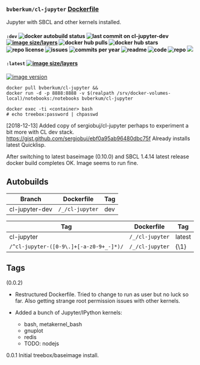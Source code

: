 ### ``bvberkum/cl-jupyter`` [Dockerfile](https://github.com/bvberkum/x-docker/blobl/master/_/cl-jupyter/Dockerfile)

Jupyter with SBCL and other kernels installed.

#### ``:dev`` ![docker autobuild status](https://img.shields.io/docker/build/bvberkum/cl-jupyter.svg) ![last commit on cl-jupyter-dev](https://img.shields.io/github/last-commit/bvberkum/x-docker/cl-jupyter-dev.svg) [![image size/layers](https://images.microbadger.com/badges/image/bvberkum/cl-jupyter:dev.svg)](https://microbadger.com/images/bvberkum/cl-jupyter:dev "Get your own image badge on microbadger.com") ![docker hub pulls](https://img.shields.io/docker/pulls/bvberkum/cl-jupyter.svg) ![docker hub stars](https://img.shields.io/docker/stars/bvberkum/cl-jupyter.svg) ![repo license](https://img.shields.io/github/license/bvberkum/x-docker.svg) ![issues](https://img.shields.io/github/issues/bvberkum/x-docker.svg) ![commits per year](https://img.shields.io/github/commit-activity/y/bvberkum/x-docker.svg) ![readme](https://img.shields.io/github/size/bvberkum/x-docker/ReadMe-cl-jupyter.md.svg) ![code](https://img.shields.io/github/languages/code-size/bvberkum/x-docker.svg) ![repo](https://img.shields.io/github/repo-size/bvberkum/x-docker.svg) ![](https://img.shields.io/maintenance/yes/2018.svg)

[//]: # 'Not a tag. ![last commit on cl-jupyter](https://img.shields.io/github/last-commit/bvberkum/x-docker/cl-jupyter.svg)'

#### ``:latest`` [![image size/layers](https://images.microbadger.com/badges/image/bvberkum/cl-jupyter.svg)](https://microbadger.com/images/bvberkum/cl-jupyter "microbadger.com image metadata")
[![image version](https://images.microbadger.com/badges/version/bvberkum/cl-jupyter.svg)](https://microbadger.com/images/bvberkum/cl-jupyter "microbadger.com version metadata")


```
docker pull bvberkum/cl-jupyter &&
docker run -d -p 8888:8888 -v $(realpath /srv/docker-volumes-local)/notebooks:/notebooks bvberkum/cl-jupyter
```
```
docker exec -ti <container> bash
# echo treebox:password | chpasswd
```

[2018-12-13] Added copy of sergiobuj/cl-jupyter perhaps to experiment a bit more with CL dev stack.
<https://gist.github.com/sergiobuj/ebf0a95ab96480dbc75f>
Already installs latest Quicklisp.

After switching to latest baseimage (0.10.0) and SBCL 1.4.14 latest release
docker build completes OK. Image seems to run fine.


## Autobuilds
Branch           | Dockerfile                   | Tag
---------------- | -----------------------------| ----------------------------
cl-jupyter-dev   | ``/_/cl-jupyter``            | dev

Tag                                             | Dockerfile        | Tag
----------------------------------------------- | ------------------| --------
cl-jupyter                                      | ``/_/cl-jupyter`` | latest
``/^cl-jupyter-([0-9\.]+[-a-z0-9+_-]*)/``       | ``/_/cl-jupyter`` | {\1}

## Tags
(0.0.2)
  - Restructured Dockerfile. Tried to change to run as user but no luck so far.
    Also getting strange root permission issues with other kernels.
  - Added a bunch of Jupyter/IPython kernels:

    - bash, metakernel_bash
    - gnuplot
    - redis
    - TODO: nodejs

0.0.1
  Initial treebox/baseimage install.
